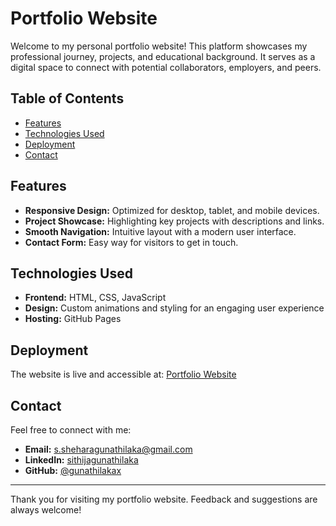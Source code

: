 # Portfolio Website

Welcome to my personal portfolio website! This platform showcases my professional journey, projects, and educational background. It serves as a digital space to connect with potential collaborators, employers, and peers.

## Table of Contents
- [Features](#features)
- [Technologies Used](#technologies-used)
- [Deployment](#deployment)
- [Contact](#contact)

## Features
- **Responsive Design:** Optimized for desktop, tablet, and mobile devices.
- **Project Showcase:** Highlighting key projects with descriptions and links.
- **Smooth Navigation:** Intuitive layout with a modern user interface.
- **Contact Form:** Easy way for visitors to get in touch.

## Technologies Used
- **Frontend:** HTML, CSS, JavaScript
- **Design:** Custom animations and styling for an engaging user experience
- **Hosting:** GitHub Pages

## Deployment
The website is live and accessible at: [Portfolio Website](https://gunathilakax.github.io/portfolio-website)

## Contact
Feel free to connect with me:
- **Email:** [s.sheharagunathilaka@gmail.com](mailto:s.sheharagunathilaka@gmail.com)
- **LinkedIn:** [sithijagunathilaka](https://linkedin.com/in/sithijagunathilaka)
- **GitHub:** [@gunathilakax](https://github.com/gunathilakax)

---
Thank you for visiting my portfolio website. Feedback and suggestions are always welcome!

